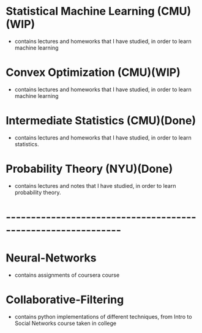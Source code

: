 # Statistical Machine Learning (CMU)(WIP)
- contains lectures and homeworks that I have studied, in order to learn machine learning
# Convex Optimization (CMU)(WIP)
- contains lectures and homeworks that I have studied, in order to learn machine learning
# Intermediate Statistics (CMU)(Done)
- contains lectures and homeworks that I have studied, in order to learn statistics.
# Probability Theory (NYU)(Done)
- contains lectures and notes that I have studied, in order to learn probability theory.  
# -------------------------------------------------------------
# Neural-Networks
- contains assignments of coursera course
# Collaborative-Filtering
- contains python implementations of different techniques, from Intro to Social Networks course taken in college


